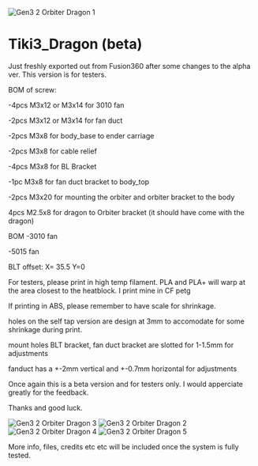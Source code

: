![Gen3 2 Orbiter Dragon 1](https://user-images.githubusercontent.com/68491566/132848046-67d77863-799a-4bd1-ae1e-968a23e3ffc2.png)
# Tiki3_Dragon (beta)

Just freshly exported out from Fusion360 after some changes to the alpha ver. This version is for testers. 

BOM of screw:

-4pcs M3x12 or M3x14 for 3010 fan

-2pcs M3x12 or M3x14 for fan duct

-2pcs M3x8 for body_base to ender carriage

-2pcs M3x8 for cable relief

-4pcs M3x8 for BL Bracket 

-1pc  M3x8 for fan duct bracket to body_top

-2pcs M3x20 for mounting the orbiter and orbiter bracket to the body

4pcs M2.5x8 for dragon to Orbiter bracket (it should have come with the dragon)


BOM
-3010 fan

-5015 fan


BLT offset: X= 35.5 Y=0

For testers, please print in high temp filament. PLA and PLA+ will warp at the area closest to the heatblock. I print mine in CF petg 

If printing in ABS, please remember to have scale for shrinkage. 

holes on the self tap version are design at 3mm to accomodate for some shrinkage during print.

mount holes BLT bracket, fan duct bracket are slotted for 1-1.5mm for adjustments 

fanduct has a +-2mm vertical and +-0.7mm horizontal for adjustments 

Once again this is a beta version and for testers only. I would apperciate greatly for the feedback. 

Thanks and good luck. 

![Gen3 2 Orbiter Dragon 3](https://user-images.githubusercontent.com/68491566/132848101-29a7b8e5-de1d-4984-afe6-a267c87956ab.png)
![Gen3 2 Orbiter Dragon 2](https://user-images.githubusercontent.com/68491566/132848111-75af560b-2698-4bdb-8179-77fc8113f430.png)
![Gen3 2 Orbiter Dragon 4](https://user-images.githubusercontent.com/68491566/132848134-5716cac6-c493-4ef6-8b96-6383cbf3f3f8.png)
![Gen3 2 Orbiter Dragon 5](https://user-images.githubusercontent.com/68491566/132848147-4f660563-f890-4758-bbab-ac142b082de8.png)

More info, files, credits etc etc will be included once the system is fully tested. 
